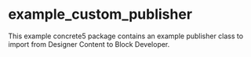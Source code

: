 # example_custom_publisher
This example concrete5 package contains an example publisher class to import from Designer Content to Block Developer.
